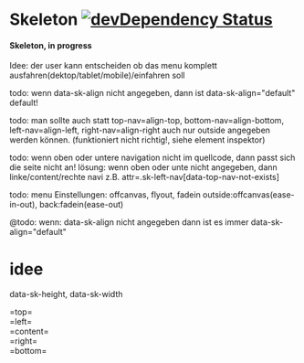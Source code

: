 Skeleton  [![devDependency Status](https://david-dm.org/SerkanSipahi/skeleton/dev-status.svg)](https://david-dm.org/SerkanSipahi/skeleton#info=devDependencies)
===============

#### Skeleton, in progress

Idee: der user kann entscheiden ob das menu komplett ausfahren(dektop/tablet/mobile)/einfahren soll

todo: wenn data-sk-align nicht angegeben, dann
ist data-sk-align="default" default!

todo: man sollte auch statt top-nav=align-top, bottom-nav=align-bottom,
left-nav=align-left, right-nav=align-right auch nur outside angegeben werden
können. (funktioniert nicht richtig!, siehe element inspektor)

todo: wenn oben oder untere navigation nicht im quellcode, dann
passt sich die seite nicht an! lösung: wenn oben oder unte nicht angegeben,
dann linke/content/rechte navi z.B. attr=.sk-left-nav[data-top-nav-not-exists]

todo: menu Einstellungen: offcanvas, flyout, fadein
outside:offcanvas(ease-in-out), back:fadein(ease-out)

@todo: wenn: data-sk-align nicht angegeben dann ist es immer data-sk-align="default"

idee
==============
data-sk-height, data-sk-width

<div id="skeleton" data-sk-width="1024px">
    <div class="sk-top-nav" data-sk-height="50px" data-sk-align="top">
        =top=
    </div>
    <div class="sk-left-nav" data-sk-width="300px" data-sk-align="left">
        =left=
    </div>
    <div class="sk-content">
        =content=
    </div>
    <div class="sk-right-nav" data-sk-width="250px" data-sk-align="right">
        =right=
    </div>
    <div class="sk-bottom-nav" data-sk-height="300px" data-sk-align="bottom">
        =bottom=
    </div>
</div>
